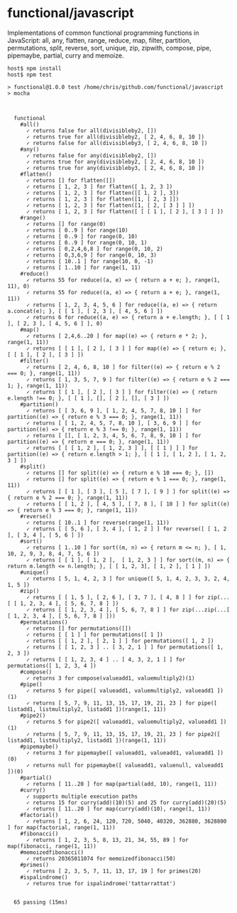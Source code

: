 # functional/javascript

Implementations of common functional programming functions in JavaScript:
all, any, flatten, range, reduce, map, filter, partition, permutations,
split, reverse, sort, unique, zip, zipwith, compose, pipe, pipemaybe, partial,
curry and memoize.


    host$ npm install
    host$ npm test

    > functional@1.0.0 test /home/chris/github.com/functional/javascript
    > mocha



      functional
        #all()
          ✓ returns false for all(divisibleby2, [])
          ✓ returns true for all(divisibleby2, [ 2, 4, 6, 8, 10 ])
          ✓ returns false for all(divisibleby3, [ 2, 4, 6, 8, 10 ])
        #any()
          ✓ returns false for any(divisibleby2, [])
          ✓ returns true for any(divisibleby2, [ 2, 4, 6, 8, 10 ])
          ✓ returns true for any(divisibleby3, [ 2, 4, 6, 8, 10 ])
        #flatten()
          ✓ returns [] for flatten([])
          ✓ returns [ 1, 2, 3 ] for flatten([ 1, 2, 3 ])
          ✓ returns [ 1, 2, 3 ] for flatten([[ 1, 2 ], 3])
          ✓ returns [ 1, 2, 3 ] for flatten([1, [ 2, 3 ]])
          ✓ returns [ 1, 2, 3 ] for flatten([1, [ 2, [ 3 ] ] ])
          ✓ returns [ 1, 2, 3 ] for flatten([ [ [ 1 ], [ 2 ], [ 3 ] ] ])
        #range()
          ✓ returns [] for range(0)
          ✓ returns [ 0..9 ] for range(10)
          ✓ returns [ 0..9 ] for range(0, 10)
          ✓ returns [ 0..9 ] for range(0, 10, 1)
          ✓ returns [ 0,2,4,6,8 ] for range(0, 10, 2)
          ✓ returns [ 0,3,6,9 ] for range(0, 10, 3)
          ✓ returns [ 10..1 ] for range(10, 0, -1)
          ✓ returns [ 1..10 ] for range(1, 11)
        #reduce()
          ✓ returns 55 for reduce((a, e) => { return a + e; }, range(1, 11), 0)
          ✓ returns 55 for reduce((a, e) => { return a + e; }, range(1, 11))
          ✓ returns [ 1, 2, 3, 4, 5, 6 ] for reduce((a, e) => { return a.concat(e); }, [ [ 1 ], [ 2, 3 ], [ 4, 5, 6 ] ])
          ✓ returns 6 for reduce((a, e) => { return a + e.length; }, [ [ 1 ], [ 2, 3 ], [ 4, 5, 6 ] ], 0)
        #map()
          ✓ returns [ 2,4,6..20 ] for map((e) => { return e * 2; }, range(1, 11))
          ✓ returns [ [ 1 ], [ 2 ], [ 3 ] ] for map((e) => { return e; }, [ [ 1 ], [ 2 ], [ 3 ] ])
        #filter()
          ✓ returns [ 2, 4, 6, 8, 10 ] for filter((e) => { return e % 2 === 0; }, range(1, 11))
          ✓ returns [ 1, 3, 5, 7, 9 ] for filter((e) => { return e % 2 === 1; }, range(1, 11))
          ✓ returns [ [ 1 ], [ 2 ], [ 3 ] ] for filter((e) => { return e.length !== 0; }, [ [ 1 ], [], [ 2 ], [], [ 3 ] ])
        #partition()
          ✓ returns [ [ 3, 6, 9 ], [ 1, 2, 4, 5, 7, 8, 10 ] ] for partition((e) => { return e % 3 === 0; }, range(1, 11))
          ✓ returns [ [ 1, 2, 4, 5, 7, 8, 10 ], [ 3, 6, 9 ] ] for partition((e) => { return e % 3 !== 0; }, range(1, 11))
          ✓ returns [ [], [ 1, 2, 3, 4, 5, 6, 7, 8, 9, 10 ] ] for partition((e) => { return e === 0; }, range(1, 11))
          ✓ returns [ [ [ 1, 2 ], [ 1, 2, 3 ] ], [ [ 1 ] ] ] for partition((e) => { return e.length > 1; }, [ [ 1 ], [ 1, 2 ], [ 1, 2, 3 ] ])
        #split()
          ✓ returns [] for split((e) => { return e % 10 === 0; }, [])
          ✓ returns [] for split((e) => { return e % 1 === 0; }, range(1, 11))
          ✓ returns [ [ 1 ], [ 3 ], [ 5 ], [ 7 ], [ 9 ] ] for split((e) => { return e % 2 === 0; }, range(1, 11))
          ✓ returns [ [ 1, 2 ], [ 4, 5 ], [ 7, 8 ], [ 10 ] ] for split((e) => { return e % 3 === 0; }, range(1, 11))
        #reverse()
          ✓ returns [ 10..1 ] for reverse(range(1, 11))
          ✓ returns [ [ 5, 6 ], [ 3, 4 ], [ 1, 2 ] ] for reverse([ [ 1, 2 ], [ 3, 4 ], [ 5, 6 ] ])
        #sort()
          ✓ returns [ 1..10 ] for sort((m, n) => { return m <= n; }, [ 1, 10, 2, 9, 3, 8, 4, 7, 5, 6 ])
          ✓ returns [ [ 1 ], [ 1, 2 ],  [ 1, 2, 3 ] ] for sort((m, n) => { return m.length <= n.length; }, [ [ 1, 2, 3], [ 1, 2 ], [ 1 ] ])
        #unique()
          ✓ returns [ 5, 1, 4, 2, 3 ] for unique([ 5, 1, 4, 2, 3, 3, 2, 4, 1, 5 ])
        #zip()
          ✓ returns [ [ 1, 5 ], [ 2, 6 ], [ 3, 7 ], [ 4, 8 ] ] for zip(...[ [ 1, 2, 3, 4 ], [ 5, 6, 7, 8 ] ])
          ✓ returns [ [ 1, 2, 3, 4 ], [ 5, 6, 7, 8 ] ] for zip(...zip(...[ [ 1, 2, 3, 4 ], [ 5, 6, 7, 8 ] ]))
        #permutations()
          ✓ returns [] for permutations([])
          ✓ returns [ [ 1 ] ] for permutations([ 1 ])
          ✓ returns [ [ 1, 2 ], [ 2, 1 ] ] for permutations([ 1, 2 ])
          ✓ returns [ [ 1, 2, 3 ] .. [ 3, 2, 1 ] ] for permutations([ 1, 2, 3 ])
          ✓ returns [ [ 1, 2, 3, 4 ] .. [ 4, 3, 2, 1 ] ] for permutations([ 1, 2, 3, 4 ])
        #compose()
          ✓ returns 3 for compose(valueadd1, valuemultiply2)(1)
        #pipe()
          ✓ returns 5 for pipe([ valueadd1, valuemultiply2, valueadd1 ])(1)
          ✓ returns [ 5, 7, 9, 11, 13, 15, 17, 19, 21, 23 ] for pipe([ listadd1, listmultiply2, listadd1 ])(range(1, 11))
        #pipe2()
          ✓ returns 5 for pipe2([ valueadd1, valuemultiply2, valueadd1 ])(1)
          ✓ returns [ 5, 7, 9, 11, 13, 15, 17, 19, 21, 23 ] for pipe2([ listadd1, listmultiply2, listadd1 ])(range(1, 11))
        #pipemaybe()
          ✓ returns 3 for pipemaybe([ valueadd1, valueadd1, valueadd1 ])(0)
          ✓ returns null for pipemaybe([ valueadd1, valuenull, valueadd1 ])(0)
        #partial()
          ✓ returns [ 11..20 ] for map(partial(add, 10), range(1, 11))
        #curry()
          ✓ supports multiple execution paths
          ✓ returns 15 for curry(add)(10)(5) and 25 for curry(add)(20)(5)
          ✓ returns [ 11..20 ] for map(curry(add)(10), range(1, 11))
        #factorial()
          ✓ returns [ 1, 2, 6, 24, 120, 720, 5040, 40320, 362880, 3628800 ] for map(factorial, range(1, 11))
        #fibonacci()
          ✓ returns [ 1, 2, 3, 5, 8, 13, 21, 34, 55, 89 ] for map(fibonacci, range(1, 11))
        #memoizedfibonacci()
          ✓ returns 20365011074 for memoizedfibonacci(50)
        #primes()
          ✓ returns [ 2, 3, 5, 7, 11, 13, 17, 19 ] for primes(20)
        #ispalindrome()
          ✓ returns true for ispalindrome('tattarrattat')


      65 passing (15ms)
